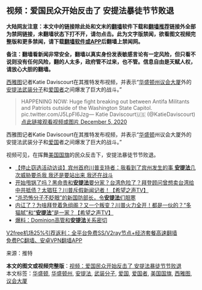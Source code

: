  <h2>视频：爱国民众开始反击了 安提法暴徒节节败退</h2> <p class="notice"><b>大陆网友注意：本文中的链接除此处和文末的<a href="https://github.com/bannedbook/fanqiang" >翻墙</a>软件下载和<a href="https://github.com/killgcd/justmysocks/blob/master/README.md">翻墙推荐</a>链接外全部为禁网链接，未翻墙状态下打不开，请勿点击。此为文字版禁闻，欲看图文视频完整版和更多禁闻，请下载<a href="https://github.com/bannedbook/fanqiang">翻墙软件或APP</a>后翻墙上禁闻网。</p><p>备注：翻墙看新闻非常安全，翻墙以真实身份发表敏感言论有一定风险，但只看不说则没有任何风险，翻的人太多，政府管不过来，也不管。信息自由是天赋人权，请放心大胆的翻墙。</b></p>  <div class="entry"> <p id="summary"><a href="https://www.bannedbook.org/bnews/tag/%e8%a5%bf%e9%9b%85%e5%9b%be/" class="st_tag internal_tag" rel="tag" title="标签 西雅图 下的日志">西雅图</a>记者Katie Daviscourt在其推特发布视频，并表示“<a href="https://www.bannedbook.org/bnews/tag/%E5%8D%8E%E7%9B%9B%E9%A1%BF%E5%B7%9E/" class="st_tag internal_tag" rel="tag" title="标签 华盛顿州 下的日志">华盛顿州</a><a href="https://www.bannedbook.org/bnews/tag/%E8%AE%AE%E4%BC%9A%E5%A4%A7%E5%8E%A6/" class="st_tag internal_tag" rel="tag" title="标签 议会大厦 下的日志">议会大厦</a>外的<a href="https://www.bannedbook.org/bnews/tag/%e5%ae%89%e6%8f%90%e6%b3%95/" class="st_tag internal_tag" rel="tag" title="标签 安提法 下的日志">安提法</a><a href="https://www.bannedbook.org/bnews/tag/%E6%AD%A6%E8%A3%85%E5%88%86%E5%AD%90/" class="st_tag internal_tag" rel="tag" title="标签 武装分子 下的日志">武装分子</a>和<a href="https://www.bannedbook.org/bnews/tag/%e7%88%b1%e5%9b%bd%e8%80%85/" class="st_tag internal_tag" rel="tag" title="标签 爱国者 下的日志">爱国者</a>之间爆发了巨大的战斗。”</p> <blockquote><p>HAPPENING NOW: Huge fight breaking out between Antifa Militants and Patriots outside of the Washington State Capitol. pic.twitter.com/J5LpFI6Jzg— Katie Daviscourt🇺🇸 (@KatieDaviscourt) <a href="https://twitter.com/KatieDaviscourt/status/1335336157379403777?ref_src=twsrc%5Etfw">点此链接观看视频或图片 December 5, 2020</a></p></blockquote> <p>西雅图记者Katie Daviscourt在其推特发布视频，并表示“<a href="https://www.bannedbook.org/bnews/tag/%e5%8d%8e%e7%9b%9b%e9%a1%bf/" class="st_tag internal_tag" rel="tag" title="标签 华盛顿 下的日志">华盛顿</a>州议会大厦外的安提法武装分子和<a href="https://www.bannedbook.org/bnews/tag/%E7%88%B1%E5%9B%BD/" class="st_tag internal_tag" rel="tag" title="标签 爱国 下的日志">爱国</a>者之间爆发了巨大的战斗。”</p>  <p>视频可见，在挥舞<a href="https://www.bannedbook.org/bnews/tag/%E7%BE%8E%E5%9B%BD%E5%9B%BD%E6%97%97/" class="st_tag internal_tag" rel="tag" title="标签 美国国旗 下的日志">美国国旗</a>的民众反击下，安提法暴徒节节败退。</p> <ul class='op-related-articles' title='相关阅读'> <li><a href='https://www.bannedbook.org/bnews/bannedvideo/20201130/1439419.html' target='_blank'>【停止窃选活动访谈】宾州首府川普支持者：我看到了宾州发生的事 <b>安提法</b>几次威胁要杀我 我还是要站出来 我还在战斗</a></li> <li><a href='https://www.bannedbook.org/bnews/cbnews/20201128/1438582.html' target='_blank'>开始甩锅了吗？黑命贵和<b>安提法</b>要分家？台湾危险了？拜登顾问曾想卖台湾给中共抵债？太猖狂？川普斥假新闻记者！【希望之声TV】</a></li> <li><a href='https://www.bannedbook.org/bnews/cbnews/20201127/1437698.html' target='_blank'>“杀恐怖分子不眨眼”的新国防部长，令<b>安提法</b>们胆寒</a></li> <li><a href='https://www.bannedbook.org/bnews/cbnews/20201124/1436187.html' target='_blank'>内讧了？为啥拜登着急组阁？又一个叛变？川普火力全开！都是一伙的？“多猫腻”和“<b>安提法</b>”是一家？【希望之声TV】</a></li> <li><a href='https://www.bannedbook.org/bnews/taiwannews/20201124/1435867.html' target='_blank'>爆料：Dominion高管和<b>安提法</b>关系密切</a></li> </ul> <p class="texttj"> <a href="https://github.com/bannedbook/fanqiang/wiki/V2ray%E6%9C%BA%E5%9C%BA" target="_blank">V2free机场25%引荐返利：全平台免费SS/V2ray节点+经济套餐高速翻墙</a><br/> <a href="https://github.com/bannedbook/fanqiang/wiki/%E7%A6%81%E9%97%BB%E7%BD%91%E5%AE%89%E5%8D%93%E7%BF%BB%E5%A2%99%E6%96%B0%E9%97%BBAPP" target="_blank">免费PC翻墙、安卓VPN翻墙APP</a></p><p> 来源：推特 </p><a name='sharetosocial'></a>       <div><b>本文的图文或视频完整版</b>：<a href='https://www.bannedbook.org/bnews/cnnews/20201206/1442999.html'>视频：爱国民众开始反击了 安提法暴徒节节败退</a></div>  </div><!--END ENTRY--> <div class="postfooter"> <div>本文标签：<a href="https://www.bannedbook.org/bnews/tag/%e5%8d%8e%e7%9b%9b%e9%a1%bf/" rel="tag">华盛顿</a>, <a href="https://www.bannedbook.org/bnews/tag/%E5%8D%8E%E7%9B%9B%E9%A1%BF%E5%B7%9E/" rel="tag">华盛顿州</a>, <a href="https://www.bannedbook.org/bnews/tag/%e5%ae%89%e6%8f%90%e6%b3%95/" rel="tag">安提法</a>, <a href="https://www.bannedbook.org/bnews/tag/%E6%AD%A6%E8%A3%85%E5%88%86%E5%AD%90/" rel="tag">武装分子</a>, <a href="https://www.bannedbook.org/bnews/tag/%E7%88%B1%E5%9B%BD/" rel="tag">爱国</a>, <a href="https://www.bannedbook.org/bnews/tag/%e7%88%b1%e5%9b%bd%e8%80%85/" rel="tag">爱国者</a>, <a href="https://www.bannedbook.org/bnews/tag/%E7%BE%8E%E5%9B%BD%E5%9B%BD%E6%97%97/" rel="tag">美国国旗</a>, <a href="https://www.bannedbook.org/bnews/tag/%e8%a5%bf%e9%9b%85%e5%9b%be/" rel="tag">西雅图</a>, <a href="https://www.bannedbook.org/bnews/tag/%E8%AE%AE%E4%BC%9A%E5%A4%A7%E5%8E%A6/" rel="tag">议会大厦</a></div>  </div><!--END POSTFOOTER--> 